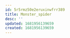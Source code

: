 ```yaml
---
id: 5r5rmz50e2eruxinwfrr389
title: Monster_spider
desc: ''
updated: 1681956139659
created: 1681956139659
---
```

